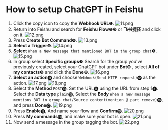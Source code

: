 # **How to setup ChatGPT in Feishu**

1.  Click the copy icon to copy the **Webhook URL**❶.
    ![11.png](images/11.png)
2.  Return into Feishu and search for **Feishu Flow**❷❸ or **飞书捷径** and click on it.
    ![12.png](images/12.png)
3.  Press **Create** **Bot Command**❹.
    ![13.png](images/13.png)
4.  **Select a Trigger**❺.
    ![14.png](images/14.png)
5.  **Select** `When a New message that mentioned BOT in the group chat`❻.
    ![15.png](images/15.png)
6.  In group select **Specific groups**❼ Search for the group you've previously created, select your ChatGPT bot under **Bot**❽ , select **All of my contacts**❾ and click the **Done**❿.
    ![16.png](images/16.png)
7.  **Select an action**⓫ and choose `Webhook(Send HTTP request)`⓬ as the action.
    ![17.png](images/17.png)
    ![18.png](images/18.png)
8.  Select the **Method** `POST`⓭. Set the URL⓮ using the URL from step 1❶. Select the **Data type** `plain`⓯, Select the **Body** `When a new message mentions BOT in group chat/Source content(mention @ part remove)`⓰, and press **Done**⓱.&#x20;
    ![19.png](images/19.png)
9.  Press **Enable**⓲, And name your flow and **Confirm**⓳.
    ![20.png](images/20.png)
10. Press **My commands**⓴, and make sure your bot is open.
    ![21.png](images/21.png)
11. Now send a message in the group tagging the bot.
    ![22.png](images/22.png)
